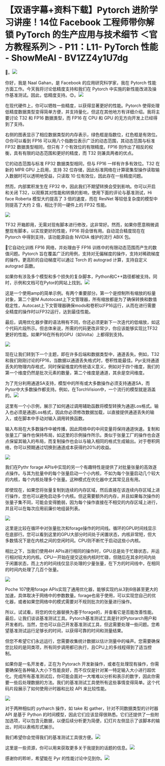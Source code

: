 # 【双语字幕+资料下载】Pytorch 进阶学习讲座！14位 Facebook 工程师带你解锁 PyTorch 的生产应用与技术细节 ＜官方教程系列＞ - P11：L11- PyTorch 性能 - ShowMeAI - BV1ZZ4y1U7dg

🎼。![](img/323adbff4029fa414d7811534950c65f_1.png)

你好，我是 Naal Gahan，是 Facebook 的应用研究科学家，我在 Pytorch 性能方面工作。今天我将讨论低精度支持和我们在 Pytorch 中实施的新性能改进及操作基准测试。因此，低精度支持。😊。![](img/323adbff4029fa414d7811534950c65f_3.png)

在现代硬件上，你可以牺牲一些精度，以获得显著更好的性能。Pytorch 使得处理低精度数据类型变得简单方便，并支持量化，但这在其他地方有详细介绍。我将主要讨论 T32 和 FP16 数据类型，而 FP16 在 CPU 和 GPU 的无方向开发上已经得到了支持。

右侧的图表显示了相应数据类型的内存表示，绿色框是指数位，红色框是有效位。😊你可以看到 FP16 可以用八个指数位表示广泛的动态范围，其动态范围与标准 FP32 数据类型相同，但只有 7 个有效位的有限精度。FP16 则作出了相反的权衡，具有有限的动态范围和更好的精度，而 T32 则兼具两者的优点。

它的动态范围与标准 FP32 数据类型相同，但与 FP16 一样有许多有效位。T32 在新的 MPR GPU 上启用，支持 32 位存储，因此标准网络在计算密集型操作读取输入数据时可以透明地受益，只读取 10 位有效位，因此存在一些精度问题。

然而，内部累积发生在 FP32 中，因此我们不期望转换会受到影响。你可以开启和关闭 T32，以观察其对性能和转换的影响，使用下面的评论与基准测试，Hi face Roberta 模型大约提高了 3 倍的速度，而在 ResNet 等较低复杂度的模型中则提高了大约 2 倍，相比于同一硬件上的 FP32 性能。

![](img/323adbff4029fa414d7811534950c65f_5.png)

TF32 开箱即用，无需对现有脚本进行修改，这非常好。然而，如果你愿意稍微调整现有脚本，以实现更好的性能，FP16 将会很有用。自动混合精度现在在 Pytorch 中得到支持，该功能源自由 NVIDIA 维护的流行 ABIX 包。

🤢它自动化训练 FP16 网络，并处理由于 FP16 训练中的有限动态范围而产生的数值问题。Pytorch 旨在覆盖广泛的用例，支持对无偏梯度的操作，支持对稀疏梯度的操作。更高阶的自动梯度可以通过 Torch 的 autograd 计算，支持自定义 autograd 函数。

如果你有涉及多个模型和多个损失的复杂脚本，Python和C++路径都被支持。同时，示例和文档可在Pytor的网站上找到。![](img/323adbff4029fa414d7811534950c65f_7.png)

这是一个使用amp的简单示例。有两个重要部分。第一个是控制所有缩放的标量对象，第二个是M Autotocast上下文管理器，所有缩放都是为了确保转换和数值稳定性，Autocast上下文管理器确保mods和卷积以FP16运行，从而在进行需要全精度的操作时以FP32运行，达到最佳性能。

最后，调用优化器步骤的语法稍有不同，你还必须更新下一次迭代的低缩放，如这个代码片段所示。但总体来说，所需的代码更改非常少，你应该能够实现比TF32更好的性能。如果P16在所有的GPU（如Volta）上都得到支持。

![](img/323adbff4029fa414d7811534950c65f_9.png)

现在让我们转到下一个主题，即在许多后端和数据类型中，通道丢失。例如，T32和我们刚刚讨论的FP16，当数据以通道丢失格式时，卷积性能最佳。Pyr支持通道丢失的物理内存格式，同时保留维度的传统语义意义，例如对于四个维度，我们的第一个维度仍然是批次元素的数量，第二个维度是通道，其余是空间维度。

为了充分利用通道SA支持，模型中的所有或大多数操作必须支持通道SA，而Pytor中大多数操作都支持。例如，在TorchVision中，一个流行的模型就是涵盖的。![](img/323adbff4029fa414d7811534950c65f_11.png)

这里有一个小示例，展示了如何通过调用辅助函数将模型转换为通道Los格式。输入也必须是通道Los格式，因此你必须修改数据加载，以直接提供通道丢失的输入，或在脚本中手动对输入调用转换函数。

输入布局在大多数操作中被传播，因此网络中的中间变量将保持通道快速。复制和张量工厂操作也保持布局，如这里的示例操作所示。类似于张量工厂的操作也会逐点保留其输入的布局，而复制操作也会以与输入相同的格式生成输出。对于卷积网络，你可以预期通过切换到通道成本获得约20%的收益。

![](img/323adbff4029fa414d7811534950c65f_13.png)

我们在Pythr forage APIs中实现的另一个有趣特性是提供了对批量张量的高效逐点操作。与其为批量中的每个张量启动一个小内核，不如为每个张量启动几个较大的内核，每个内核处理多个张量。这种模式在优化器中尤其常见且有用。

即使现在，如果您将张量复制到连续的内存区域，然后直接在该连续内存区域上进行操作，您也可以避免启动多个内核。但这需要额外的内存，并且如果每次操作的张量子集不同，可能会变得脆弱，因为每个操作直接在不相交的内存区域上进行，并且可以在每次应用前廉价地组装列表。

![](img/323adbff4029fa414d7811534950c65f_15.png)

这里是比较在循环中对张量批次和forage操作的时间线。循环的GPU时间线显示在底部行。您可以看到这里的GPU大部分时间处于闲置状态，内核非常短，但大多数情况下是在内核之间的空闲时间。CPU则不断忙于启动这些小内核。

相比之下，当我们使用4H APIs进行相同的操作时，GPU总是处于忙碌状态，并运行相对较大的内核。CPU一开始在提交这些内核时忙碌，但随后在其余时间内处于闲置状态，而上方的时间线仅显示处理的少量张量，在下方的时间线中，在相同的时间内处理了几百个张量。

![](img/323adbff4029fa414d7811534950c65f_17.png)

Poche 107使用forage APIs实现了通用优化器，能够实现约从3到6倍甚至更大的加速，具体取决于网络中的参数数量。forage也易于使用，可以实现您自己的优化器，或者如果您网络中的模式需要对不规则批次的张量进行操作。

所以，试试看，将您的优化器替换为基于forage的，并查看它是否能改善性能。最后，让我们谈谈基准测试工具。Pytorch基准测试工具是针对Pytorarch用户和开发者的。当然，您也可以自己开发基准测试工具，但这需要处理一些问题。您希望基准测试运行足够长的时间，以获得可靠的时间和测量结果。

但您不希望它们永远运行，您需要收集统计数据以估计测量中的噪声。您需要确保您比较的是同类项，所有同步调用都已执行，且CPU上的多线程得到了适当控制。

如果你是一名开发者，正在为 Pytorach 开发新操作，或者在处理现有操作，你需要确保在各种输入大小下性能良好，而不仅仅是针对某一特定输入大小进行超优化。完成所有基准测试后，你可能会面对一大堆难以分析和表示的数字，因此你需要一些后处理数据的方法。我们的基准测试工具使所有这些事情变得简单。这个代码片段展示了如何使用计时器和比较 API 来比较性能。

![](img/323adbff4029fa414d7811534950c65f_19.png)

对于两种相似的 pytharch 操作，如 take 和 gather，针对不同数据类型的计时器 API 是基于 Python 的时间模型，因此它们应该显得很熟悉。它们还提供了一些附加选项，可以包含元数据，以便后续分析更为简便，幻灯片左侧显示了该脚本的输出，时间以表格形式展示。

我们希望你会觉得我们的基准测试工具很方便。![](img/323adbff4029fa414d7811534950c65f_21.png)

这里是一些资源，你可以用来获取更多关于我提到的话题的信息。![](img/323adbff4029fa414d7811534950c65f_23.png)

感谢你的聆听，希望能在 Pyr 的性能讨论中见到你。![](img/323adbff4029fa414d7811534950c65f_25.png)
